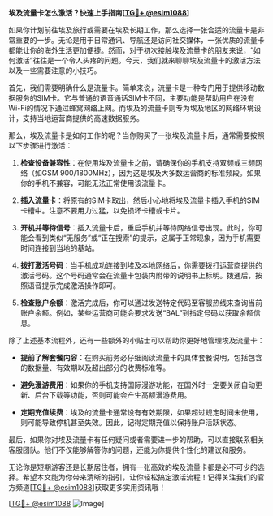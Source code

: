 **埃及流量卡怎么激活？快速上手指南[[TG💪+ @esim1088](https://t.me/s/esim1088)]**

如果你计划前往埃及旅行或需要在埃及长期工作，那么选择一张合适的流量卡是非常重要的一步。无论是用于日常通讯、导航还是访问社交媒体，一张优质的流量卡都能让你的海外生活更加便捷。然而，对于初次接触埃及流量卡的朋友来说，“如何激活”往往是一个令人头疼的问题。今天，我们就来聊聊埃及流量卡的激活方法以及一些需要注意的小技巧。

首先，我们需要明确什么是流量卡。简单来说，流量卡是一种专门用于提供移动数据服务的SIM卡。它与普通的语音通话SIM卡不同，主要功能是帮助用户在没有Wi-Fi的情况下通过蜂窝网络上网。而埃及的流量卡则专为埃及地区的网络环境设计，支持当地运营商提供的高速数据服务。

那么，埃及流量卡是如何工作的呢？当你购买了一张埃及流量卡后，通常需要按照以下步骤进行激活：

1. **检查设备兼容性**：在使用埃及流量卡之前，请确保你的手机支持双频或三频网络（如GSM 900/1800MHz），因为这是埃及大多数运营商的标准频段。如果你的手机不兼容，可能无法正常使用该流量卡。

2. **插入流量卡**：将原有的SIM卡取出，然后小心地将埃及流量卡插入手机的SIM卡槽中。注意不要用力过猛，以免损坏卡槽或卡片。

3. **开机并等待信号**：插入流量卡后，重启手机并等待网络信号出现。此时，你可能会看到类似“无服务”或“正在搜索”的提示，这属于正常现象，因为手机需要时间连接到当地的基站。

4. **拨打激活号码**：当手机成功连接到埃及本地网络后，你需要拨打运营商提供的激活号码。这个号码通常会在流量卡包装内附带的说明书上标明。拨通后，按照语音提示完成激活操作即可。

5. **检查账户余额**：激活完成后，你可以通过发送特定代码至客服热线来查询当前账户余额。例如，某些运营商可能会要求发送“BAL”到指定号码以获取余额信息。

除了上述基本流程外，还有一些额外的小贴士可以帮助你更好地管理埃及流量卡：

- **提前了解套餐内容**：在购买前务必仔细阅读流量卡的具体套餐说明，包括包含的数据量、有效期以及超出部分的收费标准等。
  
- **避免漫游费用**：如果你的手机支持国际漫游功能，在国外时一定要关闭自动更新、后台下载等功能，否则可能会产生高额漫游费用。

- **定期充值续费**：埃及的流量卡通常设有有效期限，如果超过规定时间未使用，则可能导致停机甚至失效。因此，记得定期充值以保持账户活跃状态。

最后，如果你对埃及流量卡有任何疑问或者需要进一步的帮助，可以直接联系相关客服团队。他们不仅能够解答你的问题，还能为你提供个性化的建议和服务。

无论你是短期游客还是长期居住者，拥有一张高效的埃及流量卡都是必不可少的选择。希望本文能为你带来清晰的指引，让你轻松搞定激活流程！记得关注我们的官方频道[[TG💪+ @esim1088](https://t.me/s/esim1088)]获取更多实用资讯哦！

[[TG💪+ @esim1088](https://t.me/s/esim1088) ![Image](https://i.postimg.cc/4NQfJmqS/Snipaste-2025-05-13-00-14-12.png)]